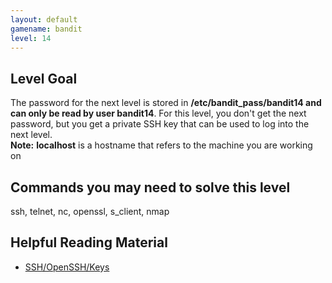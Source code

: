 ```yaml
---
layout: default
gamename: bandit
level: 14
---
```

Level Goal
----------
The password for the next level is stored in
**/etc/bandit\_pass/bandit14 and can only be read by user
bandit14**. For this level, you don't get the next password, but you
get a private SSH key that can be used to log into the next level. \
 **Note:** **localhost** is a hostname that refers to the machine
you are working on

Commands you may need to solve this level
-----------------------------------------
ssh, telnet, nc, openssl, s\_client, nmap

Helpful Reading Material
------------------------
- [SSH/OpenSSH/Keys][]

[SSH/OpenSSH/Keys]: https://help.ubuntu.com/community/SSH/OpenSSH/Keys
